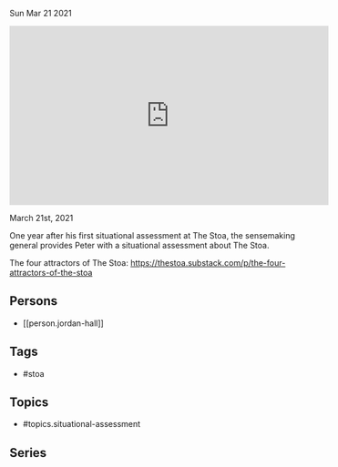 



Sun Mar 21 2021

<iframe width="560" height="315" src="https://www.youtube.com/embed/QL7MYseaK2U" title="Situational Assessment About The Stoa w/ Jordan Hall" frameborder="0" allow="accelerometer; autoplay; clipboard-write; encrypted-media; gyroscope; picture-in-picture" allowfullscreen ></iframe>

March 21st, 2021

One year after his first situational assessment at The Stoa, the sensemaking general provides Peter with a situational assessment about The Stoa.

The four attractors of The Stoa: https://thestoa.substack.com/p/the-four-attractors-of-the-stoa

## Persons

- [[person.jordan-hall]]

## Tags

- #stoa

## Topics

- #topics.situational-assessment

## Series



